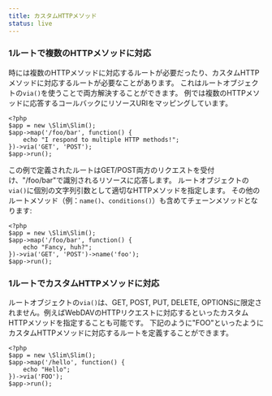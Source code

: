 ```yaml
---
title: カスタムHTTPメソッド
status: live
---
```


### 1ルートで複数のHTTPメソッドに対応

時には複数のHTTPメソッドに対応するルートが必要だったり、カスタムHTTPメソッドに対応するルートが必要なことがあります。
これはルートオブジェクトの`via()`を使うことで両方解決することができます。
例では複数のHTTPメソッドに応答するコールバックにリソースURIをマッピングしています。

    <?php
    $app = new \Slim\Slim();
    $app->map('/foo/bar', function() {
        echo "I respond to multiple HTTP methods!";
    })->via('GET', 'POST');
    $app->run();

この例で定義されたルートはGET/POST両方のリクエストを受付け、"/foo/bar"で識別されるリソースに応答します。
ルートオブジェクトの`via()`に個別の文字列引数として適切なHTTPメソッドを指定します。
その他のルートメソッド（例：`name()`、`conditions()`）も含めてチェーンメソッドとなります:

    <?php
    $app = new \Slim\Slim();
    $app->map('/foo/bar', function() {
        echo "Fancy, huh?";
    })->via('GET', 'POST')->name('foo');
    $app->run();

### 1ルートでカスタムHTTPメソッドに対応

ルートオブジェクトの`via()`は、GET, POST, PUT, DELETE, OPTIONSに限定されません。例えばWebDAVのHTTPリクエストに対応するといったカスタムHTTPメソッドを指定することも可能です。
下記のように"FOO"といったようにカスタムHTTPメソッドに対応するルートを定義することができます。

    <?php
    $app = new \Slim\Slim();
    $app->map('/hello', function() {
        echo "Hello";
    })->via('FOO');
    $app->run();
